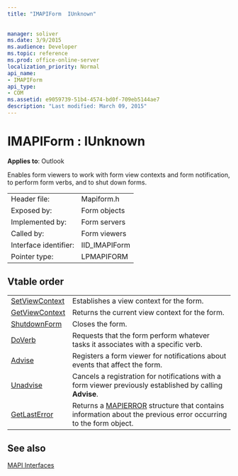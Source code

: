 ```yaml
---
title: "IMAPIForm  IUnknown"
 
 
manager: soliver
ms.date: 3/9/2015
ms.audience: Developer
ms.topic: reference
ms.prod: office-online-server
localization_priority: Normal
api_name:
- IMAPIForm
api_type:
- COM
ms.assetid: e9059739-51b4-4574-bd0f-709eb5144ae7
description: "Last modified: March 09, 2015"
---
```


# IMAPIForm : IUnknown

  
  
**Applies to**: Outlook 
  
Enables form viewers to work with form view contexts and form notification, to perform form verbs, and to shut down forms.
  
|||
|:-----|:-----|
|Header file:  <br/> |Mapiform.h  <br/> |
|Exposed by:  <br/> |Form objects  <br/> |
|Implemented by:  <br/> |Form servers  <br/> |
|Called by:  <br/> |Form viewers  <br/> |
|Interface identifier:  <br/> |IID_IMAPIForm  <br/> |
|Pointer type:  <br/> |LPMAPIFORM  <br/> |
   
## Vtable order

|||
|:-----|:-----|
|[SetViewContext](imapiform-setviewcontext.md) <br/> |Establishes a view context for the form.  <br/> |
|[GetViewContext](imapiform-getviewcontext.md) <br/> |Returns the current view context for the form.  <br/> |
|[ShutdownForm](imapiform-shutdownform.md) <br/> |Closes the form.  <br/> |
|[DoVerb](imapiform-doverb.md) <br/> |Requests that the form perform whatever tasks it associates with a specific verb.  <br/> |
|[Advise](imapiform-advise.md) <br/> |Registers a form viewer for notifications about events that affect the form.  <br/> |
|[Unadvise](imapiform-unadvise.md) <br/> |Cancels a registration for notifications with a form viewer previously established by calling **Advise**.  <br/> |
|[GetLastError](imapiform-getlasterror.md) <br/> |Returns a [MAPIERROR](mapierror.md) structure that contains information about the previous error occurring to the form object.  <br/> |
   
## See also



[MAPI Interfaces](mapi-interfaces.md)

